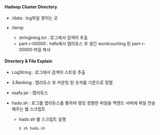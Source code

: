 #### Hadoop Cluster Directory

- /data : log파일 쌓이는 곳

- /temp 

  - stringinlog.txt : 로그에서 검색어 추출
  - part-r-00000 : hdfs에서 맵리듀스 후 생긴 wordcounting 된 part-r-00000 파일 복사

  

#### Directory & File Explain

- LogString : 로그에서 검색어 스트링 추출

- 3.Ranking : 맵리듀스 후 카운팅 된 숫자를 기준으로 정렬

- ssafy.jar : 맵리듀스

- hado.sh : 로그를 맵리듀스를 통하여 랭킹 정렬한 파일을 백엔드 서버에 파일 전송해주는 쉘 스크립트
  - hado.sh 쉘 스크립트 실행

    ```shell
    $ sh hado.sh
    ```

    



